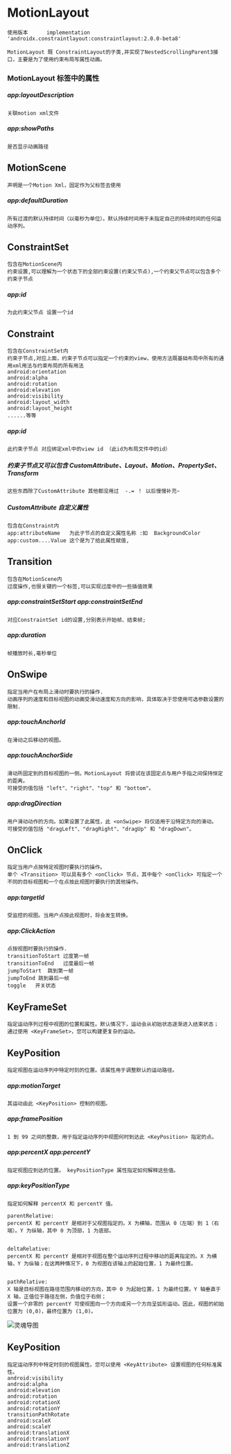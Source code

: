 # MotionLayout 

```
使用版本      implementation 'androidx.constraintlayout:constraintlayout:2.0.0-beta8'

MotionLayout 既 ConstraintLayout的子类,并实现了NestedScrollingParent3接口，主要是为了使用约束布局写属性动画。
```

### MotionLayout 标签中的属性

##### app:layoutDescription 
```
关联motion xml文件
```

##### app:showPaths 
```
是否显示动画路径
```

MotionScene
----

```
声明是一个Motion Xml，固定作为父标签去使用
```

#####  app:defaultDuration
```
所有过渡的默认持续时间（以毫秒为单位）。默认持续时间用于未指定自己的持续时间的任何运动序列。
```


ConstraintSet
----

```
包含在MotionScene内
约束设置,可以理解为一个状态下的全部约束设置(约束父节点),一个约束父节点可以包含多个约束子节点
```

##### app:id 
```
为此约束父节点 设置一个id 
```

Constraint
----

```
包含在ConstraintSet内
约束子节点,对应上面，约束子节点可以指定一个约束的view，使用方法既基础布局中所有的通用xml用法与约束布局的所有用法
android:orientation
android:alpha
android:rotation
android:elevation
android:visibility
android:layout_width
android:layout_height
......等等
```

##### app:id 
```
此约束子节点 对应绑定xml中的view id （此id为布局文件中的id）
```

##### 约束子节点又可以包含 CustomAttribute、Layout、Motion、PropertySet、Transform
```
这些东西除了CustomAttribute 其他都没用过  -.= ！ 以后慢慢补充~
```

##### CustomAttribute 自定义属性
```
包含在Constraint内
app:attributeName   为此子节点的自定义属性名称 :如  BackgroundColor
app:custom....Value 这个是为了给此属性赋值,
```

Transition
----
```
包含在MotionScene内
过度操作,也很关键的一个标签,可以实现过度中的一些插值效果
```

##### app:constraintSetStart    app:constraintSetEnd
```
对应ConstraintSet id的设置,分别表示开始帧、结束帧;
```

##### app:duration 
```
帧播放时长,毫秒单位
```

OnSwipe
----
```
指定当用户在布局上滑动时要执行的操作.
动画序列的速度和目标视图的动画受滑动速度和方向的影响，具体取决于您使用可选参数设置的限制.
```

##### app:touchAnchorId
```
在滑动之后移动的视图。
```

##### app:touchAnchorSide
```
滑动所固定到的目标视图的一侧。MotionLayout 将尝试在该固定点与用户手指之间保持恒定的距离。
可接受的值包括 "left"、"right"、"top" 和 "bottom"。
```

##### app:dragDirection
```
用户滑动动作的方向。如果设置了此属性，此 <onSwipe> 将仅适用于沿特定方向的滑动。
可接受的值包括 "dragLeft"、"dragRight"、"dragUp" 和 "dragDown"。
```

OnClick
----
```
指定当用户点按特定视图时要执行的操作。
单个 <Transition> 可以具有多个 <onClick> 节点，其中每个 <onClick> 可指定一个不同的目标视图和一个在点按此视图时要执行的其他操作。
```

##### app:targetId
```
受监控的视图。当用户点按此视图时，将会发生转换。
```

##### app:ClickAction
```
点按视图时要执行的操作. 
transitionToStart 过度第一帧
transitionToEnd   过度最后一帧
jumpToStart  跳到第一帧
jumpToEnd 跳到最后一帧
toggle   开关状态
```


KeyFrameSet
----
```
指定运动序列过程中视图的位置和属性。默认情况下，运动会从初始状态逐渐进入结束状态；
通过使用 <KeyFrameSet>，您可以构建更复杂的运动。
```


KeyPosition
----
```
指定视图在运动序列中特定时刻的位置。该属性用于调整默认的运动路径。
```

##### app:motionTarget
```
其运动由此 <KeyPosition> 控制的视图。
```

##### app:framePosition
```
1 到 99 之间的整数，用于指定运动序列中视图何时到达此 <KeyPosition> 指定的点。
```

##### app:percentX  app:percentY
```
指定视图应到达的位置。 keyPositionType 属性指定如何解释这些值。
```


##### app:keyPositionType
```
指定如何解释 percentX 和 percentY 值。

parentRelative:  
percentX 和 percentY 是相对于父视图指定的。X 为横轴，范围从 0（左端）到 1（右端）。Y 为纵轴，其中 0 为顶部，1 为底部。


deltaRelative:   
percentX 和 percentY 是相对于视图在整个运动序列过程中移动的距离指定的。X 为横轴，Y 为纵轴；在这两种情况下，0 为视图在该轴上的起始位置，1 为最终位置。


pathRelative:
X 轴是目标视图在路径范围内移动的方向，其中 0 为起始位置，1 为最终位置。Y 轴垂直于 X 轴，正值位于路径左侧，负值位于右侧；
设置一个非零的 percentY 可使视图向一个方向或另一个方向呈弧形运动。因此，视图的初始位置为 (0,0)，最终位置为 (1,0)。
```
![灵魂导图](https://github.com/FTDShanCai/-MyNotes/blob/master/Images/keyPositionType_pathRelative.png) 


KeyPosition
----
```
指定运动序列中特定时刻的视图属性。您可以使用 <KeyAttribute> 设置视图的任何标准属性。
android:visibility
android:alpha
android:elevation
android:rotation
android:rotationX
android:rotationY
transitionPathRotate
android:scaleX
android:scaleY
android:translationX
android:translationY
android:translationZ
```




